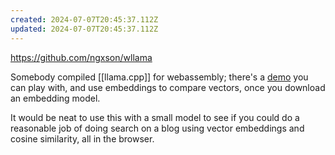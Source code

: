 ```yaml
---
created: 2024-07-07T20:45:37.112Z
updated: 2024-07-07T20:45:37.112Z
---
```

https://github.com/ngxson/wllama

Somebody compiled [[llama.cpp]] for webassembly; there's a [demo](https://ngxson.github.io/wllama/examples/basic/) you can play with, and use embeddings to compare vectors, once you download an embedding model.

It would be neat to use this with a small model to see if you could do a reasonable job of doing search on a blog using vector embeddings and cosine similarity, all in the browser.